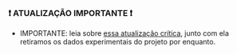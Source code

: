### :exclamation: ATUALIZAÇÃO IMPORTANTE :exclamation:

- IMPORTANTE: leia sobre [essa atualização crítica](https://github.com/Inspire-Poli-USP/Inspire-OpenLung#exclamation-atualiza%C3%A7%C3%A3o-importante-exclamation), junto com ela retiramos os dados experimentais do projeto por enquanto.
